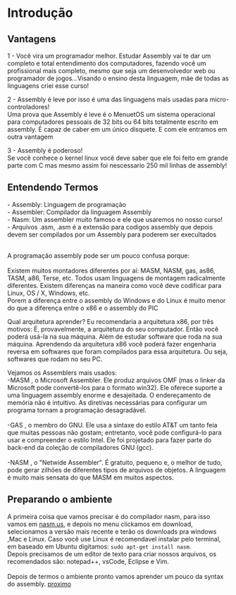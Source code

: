 <h1>Introdução</h1>

<h2>Vantagens</h2>

<p>1 - Você vira um programador melhor. Estudar Assembly vai te dar um completo e total entendimento dos computadores, fazendo você um profissional mais completo, mesmo que seja um desenvolvedor web ou programador de jogos...Visando o ensino desta linguagem, mãe de todas as linguagens criei esse curso!</p>
<p>2 - Assembly é leve por isso é uma das linguagens mais usadas para micro-controladores!<br>Uma prova que Assembly é leve é o MenuetOS um sistema operacional para computadores pessoais de 32 bits ou 64 bits totalmente escrito em assembly. É capaz de caber em um único disquete. E com ele entramos em outra vantagem</p>
<p>3 - Assembly é poderoso!<br>Se você conhece o kernel linux você deve saber que ele  foi feito em grande parte com C mas mesmo assim foi nescessario 250 mil linhas de assembly!</p>

<h2>Entendendo Termos</h2>
<p>- Assembly: Linguagem de programação<br>- Assembler: Compilador da linguagem Assembly<br>- Nasm: Um assembler muito famoso e ele que usaremos no nosso curso!<br>- Arquivos .asm, .asm é a extensão para codigos assembly que depois devem ser compilados por um Assembly para poderem ser execultados</p>

<p><br>A programação assembly pode ser um pouco confusa porque:<br><br>Existem muitos montadores diferentes por aí: MASM, NASM, gas, as86, TASM, a86, Terse, etc. Todos usam linguagens de montagem radicalmente diferentes.
Existem diferenças na maneira como você deve codificar para Linux, OS / X, Windows, etc.<br>Porem a diferença entre o assembly do Windows e do Linux é muito menor do que a diferença entre o x86 e o ​​assembly do PIC<br></p>

<p>Qual arquitetura aprender?
Eu recomendaria a arquitetura x86, por três motivos:
É, provavelmente, a arquitetura do seu computador. Então você poderá usá-la na sua máquina. Além de estudar software que roda na sua máquina.
Aprendendo da arquitetura x86 você poderá fazer engenharia reversa em softwares que foram compilados para essa arquitetura. Ou seja, softwares que rodam no seu PC.</p>

<p>Vejamos os Assemblers mais usados:<br>-MASM , o Microsoft Assembler. Ele produz arquivos OMF (mas o linker da Microsoft pode convertê-los para o formato win32). Ele oferece suporte a uma linguagem assembly enorme e desajeitada. O endereçamento de memória não é intuitivo. As diretivas necessárias para configurar um programa tornam a programação desagradável.<br><br>-GAS , o membro do GNU. Ele usa a sintaxe do estilo AT&T um tanto feia que muitas pessoas não gostam; entretanto, você pode configurá-lo para usar e compreender o estilo Intel. Ele foi projetado para fazer parte do back-end da coleção de compiladores GNU (gcc).<br><br>-NASM , o "Netwide Assembler". É gratuito, pequeno e, o melhor de tudo, pode gerar zilhões de diferentes tipos de arquivos de objetos. A linguagem é muito mais sensata do que MASM em muitos aspectos.
</p>

<h2>Preparando o ambiente</h2>
<p>A primeira coisa que vamos precisar é do compilador nasm, para isso vamos em <a href="nasm.us">nasm.us</a>, e depois no menu clickamos em download, selecionamos a versão mais recente e terão os downloads pra windows ,Mac e Linux. Caso você use Linux é recomendavel instalar pelo terminal, em baseado em Ubuntu digitamos: <code>sudo apt-get install nasm</code>.<br>Depois precisamos de um editor de texto para criar nossos arquivos, os recomendados são: notepad++, vsCode, Eclipse e Vim.<br><br>Depois de termos o ambiente pronto vamos aprender um pouco da syntax do assembly. <a href="2-syntax.md">proximo</a></p>
